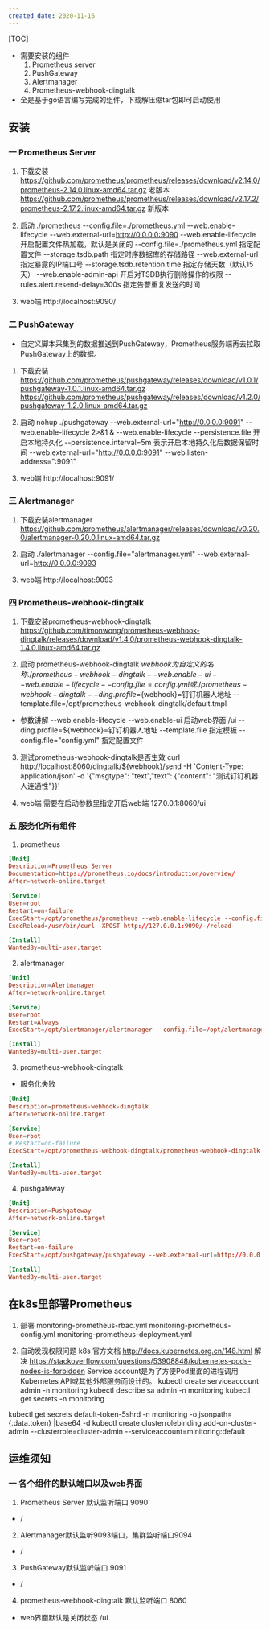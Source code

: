 ```yaml
---
created_date: 2020-11-16
---
```


[TOC]

- 需要安装的组件
    1. Prometheus server 
    2. PushGateway
    3. Alertmanager
    4. Prometheus-webhook-dingtalk
- 全是基于go语言编写完成的组件，下载解压缩tar包即可启动使用
## 安装
### 一 Prometheus Server
1. 下载安装
    https://github.com/prometheus/prometheus/releases/download/v2.14.0/prometheus-2.14.0.linux-amd64.tar.gz 老版本
    https://github.com/prometheus/prometheus/releases/download/v2.17.2/prometheus-2.17.2.linux-amd64.tar.gz 新版本

2. 启动
    ./prometheus --config.file=./prometheus.yml --web.enable-lifecycle --web.external-url=http://0.0.0.0:9090
    --web.enable-lifecycle 开启配置文件热加载，默认是关闭的
    --config.file=./prometheus.yml 指定配置文件
    --storage.tsdb.path 指定时序数据库的存储路径
    --web.external-url 指定暴露的IP端口号
​    --storage.tsdb.retention.time 指定存储天数（默认15天）
    --web.enable-admin-api 开启对TSDB执行删除操作的权限
    --rules.alert.resend-delay=300s 指定告警重复发送的时间
3. web端
http://localhost:9090/

### 二 PushGateway
- 自定义脚本采集到的数据推送到PushGateway，Prometheus服务端再去拉取PushGateway上的数据。
1. 下载安装
 https://github.com/prometheus/pushgateway/releases/download/v1.0.1/pushgateway-1.0.1.linux-amd64.tar.gz
 https://github.com/prometheus/pushgateway/releases/download/v1.2.0/pushgateway-1.2.0.linux-amd64.tar.gz

2. 启动
nohup ./pushgateway --web.external-url="http://0.0.0.0:9091" --web.enable-lifecycle 2>&1 &
--web.enable-lifecycle
--persistence.file 开启本地持久化
--persistence.interval=5m  表示开启本地持久化后数据保留时间
--web.external-url="http://0.0.0.0:9091"
--web.listen-address=":9091"
3. web端
http://localhost:9091/

### 三 Alertmanager
1. 下载安装alertmanager
    https://github.com/prometheus/alertmanager/releases/download/v0.20.0/alertmanager-0.20.0.linux-amd64.tar.gz
    
2. 启动
    ./alertmanager --config.file="alertmanager.yml" --web.external-url=http://0.0.0.0:9093

3. web端
http://localhost:9093

### 四 Prometheus-webhook-dingtalk
1. 下载安装prometheus-webhook-dingtalk
https://github.com/timonwong/prometheus-webhook-dingtalk/releases/download/v1.4.0/prometheus-webhook-dingtalk-1.4.0.linux-amd64.tar.gz

2. 启动 prometheus-webhook-dingtalk
${webhook} 为自定义的名称
./prometheus-webhook-dingtalk --web.enable-ui --web.enable-lifecycle --config.file=config.yml
或
./prometheus-webhook-dingtalk --ding.profile=${webhook}=钉钉机器人地址 --template.file=/opt/prometheus-webhook-dingtalk/default.tmpl
- 参数讲解
--web.enable-lifecycle 
--web.enable-ui 启动web界面 /ui
--ding.profile=${webhook}=钉钉机器人地址
--template.file 指定模板
--config.file="config.yml" 指定配置文件

3. 测试prometheus-webhook-dingtalk是否生效
curl http://localhost:8060/dingtalk/${webhook}/send -H 'Content-Type: application/json' -d '{"msgtype": "text","text": {"content": "测试钉钉机器人连通性"}}'

4. web端
需要在启动参数里指定开启web端
127.0.0.1:8060/ui

### 五 服务化所有组件
1. prometheus
```conf
[Unit]
Description=Prometheus Server
Documentation=https://prometheus.io/docs/introduction/overview/
After=network-online.target

[Service]
User=root
Restart=on-failure
ExecStart=/opt/prometheus/prometheus --web.enable-lifecycle --config.file=/opt/prometheus/prometheus.yml --storage.tsdb.path=/opt/prometheus/data --web.external-url=http://0.0.0.0:9090
ExecReload=/usr/bin/curl -XPOST http://127.0.0.1:9090/-/reload

[Install]
WantedBy=multi-user.target
```
2. alertmanager
```conf
[Unit]
Description=Alertmanager
After=network-online.target

[Service]
User=root
Restart=Always
ExecStart=/opt/alertmanager/alertmanager --config.file=/opt/alertmanager/alertmanager.yml --web.external-url=http://0.0.0.0:9093

[Install]
WantedBy=multi-user.target
```
3. prometheus-webhook-dingtalk
- 服务化失败
```conf
[Unit]
Description=prometheus-webhook-dingtalk
After=network-online.target

[Service]
User=root
# Restart=on-failure
ExecStart=/opt/prometheus-webhook-dingtalk/prometheus-webhook-dingtalk --web.enable-ui --web.enable-lifecycle --config.file=/opt/prometheus-webhook-dingtalk/config.yml

[Install]
WantedBy=multi-user.target
```

4. pushgateway
```conf
[Unit]
Description=Pushgateway
After=network-online.target

[Service]
User=root
Restart=on-failure
ExecStart=/opt/pushgateway/pushgateway --web.external-url=http://0.0.0.0:9091 --web.enable-lifecycle

[Install]
WantedBy=multi-user.target
```
## 在k8s里部署Prometheus
1. 部署 
monitoring-prometheus-rbac.yml
monitoring-prometheus-config.yml
monitoring-prometheus-deployment.yml

2. 自动发现权限问题
k8s 官方文档 http://docs.kubernetes.org.cn/148.html
解决 https://stackoverflow.com/questions/53908848/kubernetes-pods-nodes-is-forbidden
Service account是为了方便Pod里面的进程调用Kubernetes API或其他外部服务而设计的。
kubectl create serviceaccount admin -n monitoring
kubectl describe sa admin -n monitoring
kubectl get secrets -n monitoring

kubectl get secrets default-token-5shrd  -n monitoring -o jsonpath={.data.token} |base64 -d
kubectl create clusterrolebinding add-on-cluster-admin --clusterrole=cluster-admin --serviceaccount=minitoring:default

## 运维须知
### 一 各个组件的默认端口以及web界面
1. Prometheus Server 默认监听端口 9090
- /
2. Alertmanager默认监听9093端口，集群监听端口9094
- /
3. PushGateway默认监听端口 9091
- /
4. prometheus-webhook-dingtalk  默认监听端口 8060
- web界面默认是关闭状态  /ui